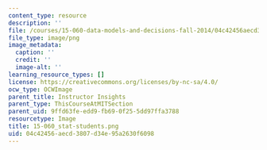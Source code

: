 ```yaml
---
content_type: resource
description: ''
file: /courses/15-060-data-models-and-decisions-fall-2014/04c42456aecd3807d34e95a2630f6098_15-060_stat-students.png
file_type: image/png
image_metadata:
  caption: ''
  credit: ''
  image-alt: ''
learning_resource_types: []
license: https://creativecommons.org/licenses/by-nc-sa/4.0/
ocw_type: OCWImage
parent_title: Instructor Insights
parent_type: ThisCourseAtMITSection
parent_uid: 9ffd63fe-edd9-fb69-0f25-5dd97ffa3788
resourcetype: Image
title: 15-060_stat-students.png
uid: 04c42456-aecd-3807-d34e-95a2630f6098
---
```

